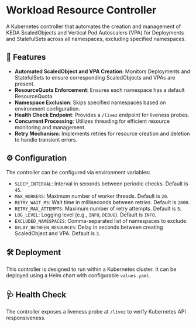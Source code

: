 # Workload Resource Controller

A Kubernetes controller that automates the creation and management of KEDA ScaledObjects and Vertical Pod Autoscalers (VPA) for Deployments and StatefulSets across all namespaces, excluding specified namespaces.

## 🚀 Features

- **Automated ScaledObject and VPA Creation**: Monitors Deployments and StatefulSets to ensure corresponding ScaledObjects and VPAs are present.
- **ResourceQuota Enforcement**: Ensures each namespace has a default ResourceQuota.
- **Namespace Exclusion**: Skips specified namespaces based on environment configuration.
- **Health Check Endpoint**: Provides a `/livez` endpoint for liveness probes.
- **Concurrent Processing**: Utilizes threading for efficient resource monitoring and management.
- **Retry Mechanism**: Implements retries for resource creation and deletion to handle transient errors.

## ⚙️ Configuration

The controller can be configured via environment variables:

- `SLEEP_INTERVAL`: Interval in seconds between periodic checks. Default is `45`.
- `MAX_WORKERS`: Maximum number of worker threads. Default is `20`.
- `RETRY_WAIT_MS`: Wait time in milliseconds between retries. Default is `2000`.
- `RETRY_MAX_ATTEMPTS`: Maximum number of retry attempts. Default is `5`.
- `LOG_LEVEL`: Logging level (e.g., `INFO`, `DEBUG`). Default is `INFO`.
- `EXCLUDED_NAMESPACES`: Comma-separated list of namespaces to exclude.
- `DELAY_BETWEEN_RESOURCES`: Delay in seconds between creating ScaledObject and VPA. Default is `3`.

## 🛠️ Deployment

This controller is designed to run within a Kubernetes cluster. It can be deployed using a Helm chart with configurable `values.yaml`.

## 🩺 Health Check

The controller exposes a liveness probe at `/livez` to verify Kubernetes API responsiveness.